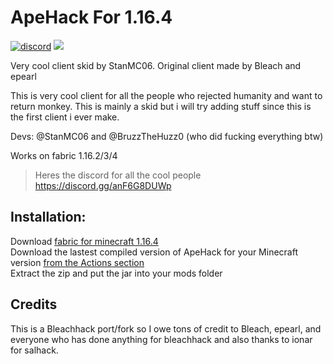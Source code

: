 # ApeHack For 1.16.4 
[![discord](https://img.shields.io/badge/Discord-h8EQyuYTK7-9080c2)](https://discord.gg/anF6G8DUWp)
![](https://img.shields.io/github/languages/code-size/StanMC06/ApeHack.svg)

Very cool client skid by StanMC06. Original client made by Bleach and epearl

This is very cool client for all the people who rejected humanity and want to return monkey.
This is mainly a skid but i will try adding stuff since this is the first client i ever make.

Devs: @StanMC06 and @BruzzTheHuzz0 (who did fucking everything btw)

Works on fabric 1.16.2/3/4

> Heres the discord for all the cool people https://discord.gg/anF6G8DUWp

## Installation:

Download [fabric for minecraft 1.16.4](https://fabricmc.net/use/)  
Download the lastest compiled version of ApeHack for your Minecraft version [from the Actions section](https://github.com/StanMC06/ApeHack/actions)  
Extract the zip and put the jar into your mods folder  

## Credits
This is a Bleachhack port/fork so I owe tons of credit to Bleach, epearl,
 and everyone who has done anything for bleachhack
 and also thanks to ionar for salhack.


